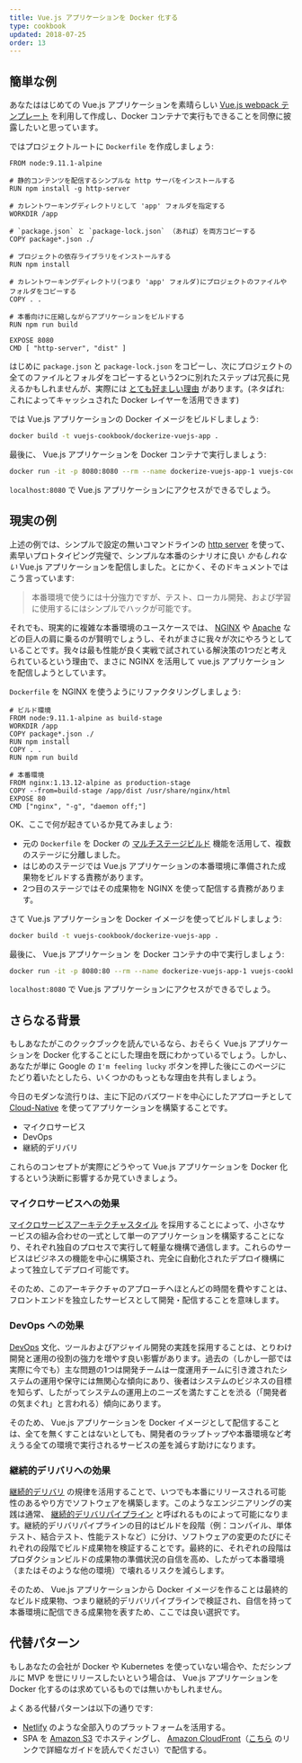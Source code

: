 ```yaml
---
title: Vue.js アプリケーションを Docker 化する
type: cookbook
updated: 2018-07-25
order: 13
---
```


## 簡単な例

あなたははじめての Vue.js アプリケーションを素晴らしい [Vue.js webpack テンプレート](https://github.com/vuejs-templates/webpack) を利用して作成し、Docker コンテナで実行もできることを同僚に披露したいと思っています。

ではプロジェクトルートに `Dockerfile` を作成しましょう:

```docker
FROM node:9.11.1-alpine

# 静的コンテンツを配信するシンプルな http サーバをインストールする
RUN npm install -g http-server

# カレントワーキングディレクトリとして 'app' フォルダを指定する
WORKDIR /app

# `package.json` と `package-lock.json` （あれば）を両方コピーする
COPY package*.json ./

# プロジェクトの依存ライブラリをインストールする
RUN npm install

# カレントワーキングディレクトリ(つまり 'app' フォルダ)にプロジェクトのファイルやフォルダをコピーする
COPY . .

# 本番向けに圧縮しながらアプリケーションをビルドする
RUN npm run build

EXPOSE 8080
CMD [ "http-server", "dist" ]
```

はじめに `package.json` と `package-lock.json` をコピーし、次にプロジェクトの全てのファイルとフォルダをコピーするという2つに別れたステップは冗長に見えるかもしれませんが、実際には [とても好ましい理由](http://bitjudo.com/blog/2014/03/13/building-efficient-dockerfiles-node-dot-js/) があります。(ネタばれ: これによってキャッシュされた Docker レイヤーを活用できます)

では Vue.js アプリケーションの Docker イメージをビルドしましょう:

```bash
docker build -t vuejs-cookbook/dockerize-vuejs-app .
```

最後に、 Vue.js アプリケーションを Docker コンテナで実行しましょう:

```bash
docker run -it -p 8080:8080 --rm --name dockerize-vuejs-app-1 vuejs-cookbook/dockerize-vuejs-app
```

`localhost:8080` で Vue.js アプリケーションにアクセスができるでしょう。

## 現実の例

上述の例では、シンプルで設定の無いコマンドラインの [http server](https://github.com/indexzero/http-server) を使って、素早いプロトタイピング完璧で、シンプルな本番のシナリオに良い _かもしれない_ Vue.js アプリケーションを配信しました。とにかく、そのドキュメントではこう言っています:

> 本番環境で使うには十分強力ですが、テスト、ローカル開発、および学習に使用するにはシンプルでハックが可能です。

それでも、現実的に複雑な本番環境のユースケースでは、 [NGINX](https://www.nginx.com/) や [Apache](https://httpd.apache.org/) などの巨人の肩に乗るのが賢明でしょうし、それがまさに我々が次にやろうとしていることです。我々は最も性能が良く実戦で試されている解決策の1つだと考えられているという理由で、まさに NGINX を活用して vue.js アプリケーションを配信しようとしています。

`Dockerfile` を NGINX を使うようにリファクタリングしましょう:

 ```docker
# ビルド環境
FROM node:9.11.1-alpine as build-stage
WORKDIR /app
COPY package*.json ./
RUN npm install
COPY . .
RUN npm run build

# 本番環境
FROM nginx:1.13.12-alpine as production-stage
COPY --from=build-stage /app/dist /usr/share/nginx/html
EXPOSE 80
CMD ["nginx", "-g", "daemon off;"]
```

OK、ここで何が起きているか見てみましょう:
* 元の `Dockerfile` を Docker の [マルチステージビルド](https://docs.docker.com/develop/develop-images/multistage-build/) 機能を活用して、複数のステージに分離しました。
* はじめのステージでは Vue.js アプリケーションの本番環境に準備された成果物をビルドする責務があります。
* 2つ目のステージではその成果物を NGINX を使って配信する責務があります。

さて Vue.js アプリケーションを Docker イメージを使ってビルドしましょう:

```bash
docker build -t vuejs-cookbook/dockerize-vuejs-app .
```

最後に、 Vue.js アプリケーション を Docker コンテナの中で実行しましょう:

```bash
docker run -it -p 8080:80 --rm --name dockerize-vuejs-app-1 vuejs-cookbook/dockerize-vuejs-app
```

`localhost:8080` で Vue.js アプリケーションにアクセスができるでしょう。

<!-- ## Additional Context -->
## さらなる背景

もしあなたがこのクックブックを読んでいるなら、おそらく Vue.js アプリケーションを Docker 化することにした理由を既にわかっているでしょう。しかし、あなたが単に Google の `I'm feeling lucky` ボタンを押した後にこのページにたどり着いたとしたら、いくつかのもっともな理由を共有しましょう。

今日のモダンな流行りは、主に下記のバズワードを中心にしたアプローチとして [Cloud-Native](https://pivotal.io/cloud-native) を使ってアプリケーションを構築することです。
* マイクロサービス
* DevOps
* 継続的デリバリ

これらのコンセプトが実際にどうやって Vue.js アプリケーションを Docker 化するという決断に影響するか見ていきましょう。

### マイクロサービスへの効果

[マイクロサービスアーキテクチャスタイル](https://martinfowler.com/microservices/) を採用することによって、小さなサービスの組み合わせの一式として単一のアプリケーションを構築することになり、それぞれ独自のプロセスで実行して軽量な機構で通信します。これらのサービスはビジネスの機能を中心に構築され、完全に自動化されたデプロイ機構によって独立してデプロイ可能です。

そのため、このアーキテクチャのアプローチへほとんどの時間を費やすことは、フロントエンドを独立したサービスとして開発・配信することを意味します。

### DevOps への効果

[DevOps](https://martinfowler.com/bliki/DevOpsCulture.html) 文化、ツールおよびアジャイル開発の実践を採用することは、とりわけ開発と運用の役割の強力を増やす良い影響があります。過去の（しかし一部では実際に今でも）主な問題の1つは開発チームは一度運用チームに引き渡されたシステムの運用や保守には無関心な傾向にあり、後者はシステムのビジネスの目標を知らず、したがってシステムの運用上のニーズを満たすことを渋る（「開発者の気まぐれ」と言われる）傾向にあります。

そのため、 Vue.js アプリケーションを Docker イメージとして配信することは、全てを無くすことはないとしても、開発者のラップトップや本番環境など考えうる全ての環境で実行されるサービスの差を減らす助けになります。

### 継続的デリバリへの効果

[継続的デリバリ](https://martinfowler.com/bliki/ContinuousDelivery.html) の規律を活用することで、いつでも本番にリリースされる可能性のあるやり方でソフトウェアを構築します。このようなエンジニアリングの実践は通常、 [継続的デリバリパイプライン](https://martinfowler.com/bliki/DeploymentPipeline.html) と呼ばれるものによって可能になります。継続的デリバリパイプラインの目的はビルドを段階（例：コンパイル、単体テスト、結合テスト、性能テストなど）に分け、ソフトウェアの変更のたびにそれぞれの段階でビルド成果物を検証することです。最終的に、それぞれの段階はプロダクションビルドの成果物の準備状況の自信を高め、したがって本番環境（またはそのような他の環境）で壊れるリスクを減らします。

そのため、 Vue.js アプリケーションから Docker イメージを作ることは最終的なビルド成果物、つまり継続的デリバリパイプラインで検証され、自信を持って本番環境に配信できる成果物を表すため、ここでは良い選択です。

## 代替パターン

もしあなたの会社が Docker や Kubernetes を使っていない場合や、ただシンプルに MVP を世にリリースしたいという場合は、 Vue.js アプリケーションを Docker 化するのは求めているものでは無いかもしれません。

よくある代替パターンは以下の通りです:
* [Netlify](https://www.netlify.com/) のような全部入りのプラットフォームを活用する。
* SPA を [Amazon S3](https://aws.amazon.com/jp/s3/) でホスティングし、 [Amazon CloudFront](https://aws.amazon.com/jp/cloudfront/)（[こちら](https://serverless-stack.com/chapters/deploy-the-frontend.html) のリンクで詳細なガイドを読んでください）で配信する。
